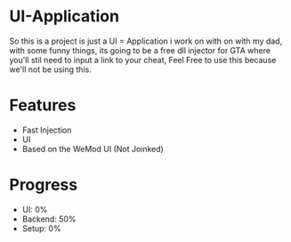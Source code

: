 # UI-Application

So this is a project is just a UI = Application i work on with on with my dad, with some funny things, its going to be a free dll injector for GTA where you'll stil need to input a link to your cheat,
Feel Free to use this because we'll not be using this.

# Features
  - Fast Injection
  - UI
  - Based on the WeMod UI (Not Joinked)



# Progress

- UI: 0%
- Backend: 50%
- Setup: 0%

